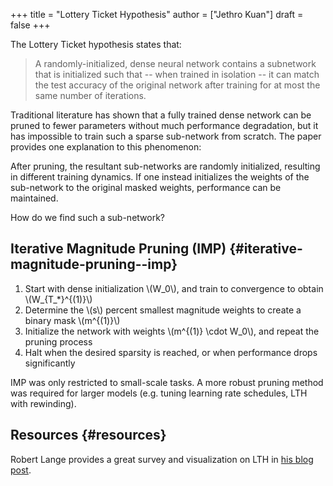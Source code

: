 +++
title = "Lottery Ticket Hypothesis"
author = ["Jethro Kuan"]
draft = false
+++

The Lottery Ticket hypothesis states that:

> A randomly-initialized, dense neural network contains a subnetwork that is
> initialized such that -- when trained in isolation -- it can match the test
> accuracy of the original network after training for at most the same number of
> iterations.

Traditional literature has shown that a fully trained dense network can be
pruned to fewer parameters without much performance degradation, but it has
impossible to train such a sparse sub-network from scratch. The paper provides
one explanation to this phenomenon:

After pruning, the resultant sub-networks are randomly initialized, resulting in
different training dynamics. If one instead initializes the weights of the
sub-network to the original masked weights, performance can be maintained.

How do we find such a sub-network?

## Iterative Magnitude Pruning (IMP) {#iterative-magnitude-pruning--imp}

1.  Start with dense initialization \\(W_0\\), and train to convergence to obtain \\(W\_{T\_\*}^{(1)}\\)
2.  Determine the \\(s\\) percent smallest magnitude weights to create a binary mask \\(m^{(1)}\\)
3.  Initialize the network with weights \\(m^{(1)} \cdot W_0\\), and repeat the pruning process
4.  Halt when the desired sparsity is reached, or when performance drops significantly

IMP was only restricted to small-scale tasks. A more robust pruning method was
required for larger models (e.g. tuning learning rate schedules, LTH with
rewinding).

## Resources {#resources}

Robert Lange provides a great survey and visualization on LTH in [his blog post](https://roberttlange.github.io/posts/2020/06/lottery-ticket-hypothesis/).
